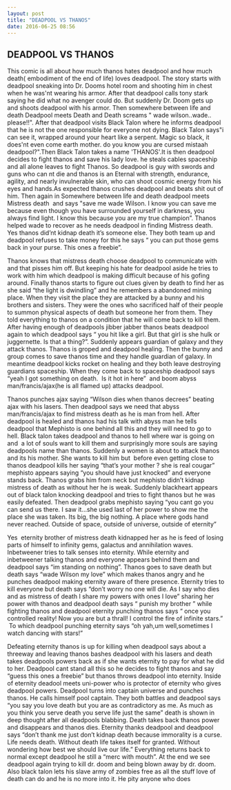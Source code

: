 ```yaml
---
layout: post
title: "DEADPOOL VS THANOS"
date: 2016-06-25 08:56
---
```

## DEADPOOL VS THANOS

This comic is all about how much thanos hates deadpool and how much death( embodiment of the end of life) loves deadpool. The story starts with deadpool sneaking into Dr. Dooms hotel room and shooting him in chest when he was'nt wearing his armor. After that deadpool calls tony stark saying he did what no avenger could do. But suddenly Dr. Doom gets up and shoots deadpool with his armor. Then somewhere between life and death Deadpool meets Death and Death screams " wade wilson..wade.. please!!". After that deadpool visits Black Talon where he informs deadpool that he is not the one responsible for everyone not dying. Black Talon says"i can see it, wrapped around your heart like a serpent. Magic so black, it does'nt even come earth mother. do you know you are cursed mistaah deadpool?".Then Black Talon takes a name 'THANOS'.It is then deadpool decides to fight thanos and save his lady love. he steals cables spaceship and all alone leaves to fight Thanos. So deadpool is guy with swords and guns who can nt die and thanos is an Eternal with strength, endurance, agility, and nearly invulnerable skin, who can shoot cosmic energy from his eyes and hands.As expected thanos crushes deadpool and beats shit out of him. Then again in Somewhere between life and death deadpool meets Mistress death  and says "save me wade Wilson. I know you can save me because even though you have surrounded yourself in darkness, you always find light. I know this because you are my true champion”. Thanos helped wade to recover as he needs deadpool in finding Mistress death. Yes thanos did’nt kidnap death it’s someone else. They both team up and deadpool refuses to take money for this he says “ you can put those gems back in your purse. This ones a freebie”.

Thanos knows that mistress death choose deadpool to communicate with and that pisses him off. But keeping his hate for deadpool aside he tries to work with him which deadpool is making difficult because of his gofing around. Finally thanos starts to figure out clues given by death to find her as she said “the light is dwindling” and he remembers a abandoned mining place. When they visit the place they are attacked by a bunny and his brothers and sisters. They were the ones who sacrificed half of their people to summon physical aspects of death but someone her from them. They told everything to thanos on a condition that he will come back to kill them. After having enough of deadpools jibber jabber thanos beats deadpool again to which deadpool says “ you hit like a girl. But that girl is she hulk or juggernette. Is that a thing?”. Suddenly appears guardian of galaxy and they attack thanos. Thanos is groped and deadpool healing. Then the bunny and group comes to save thanos time and they handle guardian of galaxy. In meantime deadpool kicks rocket on healing and they both leave destroying guardians spaceship. When they come back to spaceship deadpool says “yeah I got something on death.  Is it hot in here”  and boom abyss man/francis/ajax(he is all flamed up) attacks deadpool.

Thanos punches ajax saying “Wilson dies when thanos decrees” beating ajax with his lasers. Then deadpool says we need that abyss man/francis/ajax to find mistress death as he is man from hell. After deadpool is healed and thanos had his talk with abyss man he tells deadpool that Mephisto is one behind all this and they will need to go to hell. Black talon takes deadpool and thanos to hell where war is going on and  a lot of souls want to kill them and surprisingly more souls are saying deadpools name than thanos. Suddenly a women is about to attack thanos and its his mother. She wants to kill him but  before even getting close to thanos deadpool kills her saying “that’s your mother ? she is real cougar” mephisto appears saying “you should have just knocked” and everyone stands back. Thanos grabs him from neck but mephisto didn’t kidnap mistress of death as without her he is weak. Suddenly blackheart appears out of black talon knocking deadpool and tries to fight thanos but he was easily defeated. Then deadpool grabs mephisto saying “you cant go you can send us there. I saw it…she used last of her power to show me the place she was taken. Its big, the big nothing. A place where gods hand never reached. Outside of space, outside of universe, outside of eternity”

Yes  eternity brother of mistress death kidnapped her as he is feed of losing parts of himself to infinity gems, galactus and annihilation waves. Inbetweener tries to talk senses into eternity. While eternity and inbetweener talking thanos and everyone appears behind them and deadpool says “im standing on nothing”. Thanos goes to save death but death says “wade Wilson my love” which makes thanos angry and he punches deadpool making eternity aware of there presence. Eternity tries to kill everyone but death says “don’t worry no one will die. As I say who dies and as mistress of death I share my powers with ones I love” sharing her power with thanos and deadpool death says “ punish my brother ” while fighting thanos and deadpool eternity punching thanos says “ once you controlled reality! Now you are but a thrall! I control the fire of infinite stars.”  To which deadpool punching eternity says “oh yah,um well,sometimes I watch dancing with stars!”

Defeating eternity thanos is up for killing when deadpool says about a threeway and leaving thanos bashes deadpool with his lasers and death takes deadpools powers back as if she wants eternity to pay for what he did to her. Deadpool cant stand all this so he decides to fight thanos and say “guess this ones a freebie” but thanos throws deadpool into eternity. Inside of eternity deadool meets uni-power who is protector of eternity who gives deadpool powers. Deadpool turns into captain universe and punches thanos. He calls himself pool captain. They both battles and deadpool says “you say you love death but you are as contradictory as me. As much as you think you serve death you serve life just the same” death is shown in deep thought after all deadpools blabbing. Death takes back thanos power and disappears and thanos dies. Eternity thanks deadpool and deadpool says “don’t thank me just don’t kidnap death because immorality is a curse. Life needs death. Without death life takes itself for granted. Without wondering how best we should live our life.” Everything returns back to normal except deadpool he still a “merc with mouth”. At the end we see deadpool again trying to kill dr. doom and being blown away by dr. doom. Also black talon lets his slave army of zombies free as all the stuff love of death can do and he is no more into it. He pity anyone who does
